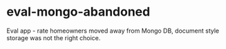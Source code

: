 # eval-mongo-abandoned
Eval app - rate homeowners
moved away from Mongo DB, document style storage was not the right choice. 

